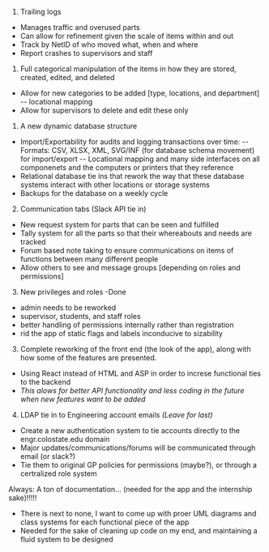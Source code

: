 1. Trailing logs
- Manages traffic and overused parts
- Can allow for refinement given the scale of items within and out
- Track by NetID of who moved what, when and where
- Report crashes to supervisors and staff

1. Full categorical manipulation of the items in how they are stored, created, edited, and deleted
- Allow for new categories to be added [type, locations, and department]
-- locational mapping
- Allow for supervisors to delete and edit these only

1. A new dynamic database structure 
- Import/Exportability for audits and logging transactions over time:
-- Formats: CSV, XLSX, XML, SVG/INF (for database schema movement) for import/export
-- Locational mapping and many side interfaces on all componenets and the computers or printers that they reference
- Relational database tie ins that rework the way that these database systems interact with other locations or storage systems 
- Backups for the database on a weekly cycle

2. Communication tabs (Slack API tie in)
- New request system for parts  that can be seen and fulfilled
- Tally system for all the parts so that their whereabouts and needs are tracked
- Forum based note taking to ensure communications on items of functions between many different people
- Allow others to see and message groups [depending on roles and permissions]

3. New privileges and roles -Done
- admin needs to be reworked
- supervisor, students, and staff roles
- better handling of permissions internally rather than registration
- rid the app of static flags and labels inconducive to sizability

3. Complete reworking of the front end (the look of the app), along with how some of the features are presented.
- Using React instead of HTML and ASP in order to increse functional ties to the backend
- *This alows for better API functionality and less coding in the future when new features want to be added*

4. LDAP tie in to Engineering account emails *_(Leave for last)_*
- Create a new authentication system to tie accounts directly to the engr.colostate.edu domain
- Major updates/communications/forums will be communicated through email (or slack?)
- Tie them to original GP policies for permissions (maybe?), or through a certralized role system 

Always: A ton of documentation... (needed for the app and the internship sake)!!!!!
- There is next to none, I want to come up with proer UML diagrams and class systems for each functional piece of the app
- Needed for the sake of cleaning up code on my end, and maintaining a fluid system to be designed
